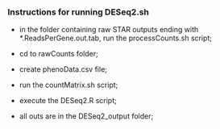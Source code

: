 ### Instructions for running DESeq2.sh

- in the folder containing raw STAR outputs ending with *.ReadsPerGene.out.tab, run the processCounts.sh script;

- cd to rawCounts folder;

- create phenoData.csv file;

- run the countMatrix.sh script;

- execute the DESeq2.R script; 

- all outs are in the DESeq2_output folder; 
